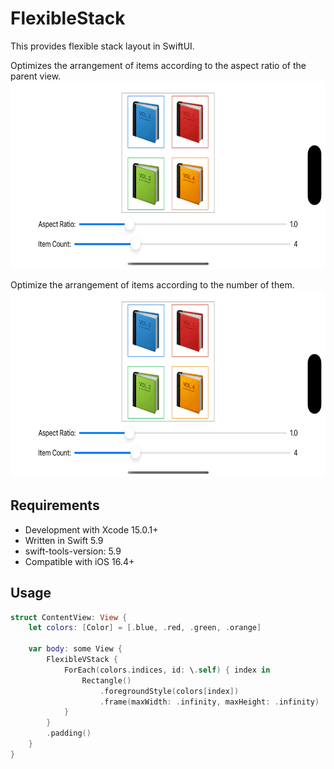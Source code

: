 # FlexibleStack

This provides flexible stack layout in SwiftUI.

Optimizes the arrangement of items according to the aspect ratio of the parent view.
<img src="./gif/aspect_ratio.gif" height="300px" />

Optimize the arrangement of items according to the number of them.
<img src="./gif/item_count.gif" height="300px" />

## Requirements

- Development with Xcode 15.0.1+
- Written in Swift 5.9
- swift-tools-version: 5.9
- Compatible with iOS 16.4+

## Usage

```swift
struct ContentView: View {
    let colors: [Color] = [.blue, .red, .green, .orange]

    var body: some View {
        FlexibleVStack {
            ForEach(colors.indices, id: \.self) { index in
                Rectangle()
                    .foregroundStyle(colors[index])
                    .frame(maxWidth: .infinity, maxHeight: .infinity)
            }
        }
        .padding()
    }
}
```
